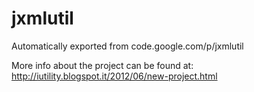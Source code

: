# jxmlutil
Automatically exported from code.google.com/p/jxmlutil

More info about the project can be found at: http://iutility.blogspot.it/2012/06/new-project.html
